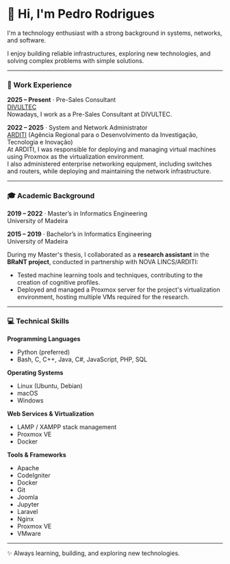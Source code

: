 # 👋 Hi, I'm Pedro Rodrigues

I'm a technology enthusiast with a strong background in systems, networks, and software.  

I enjoy building reliable infrastructures, exploring new technologies, and solving complex problems with simple solutions.

---

### 💼 Work Experience

**2025 – Present** · Pre-Sales Consultant  
[DIVULTEC](https://divultec.pt)  
Nowadays, I work as a Pre-Sales Consultant at DIVULTEC.

**2022 – 2025** · System and Network Administrator  
[ARDITI](https://www.arditi.pt/) (Agência Regional para o Desenvolvimento da Investigação, Tecnologia e Inovação)  
At ARDITI, I was responsible for deploying and managing virtual machines using Proxmox as the virtualization environment.  
I also administered enterprise networking equipment, including switches and routers, while deploying and maintaining the network infrastructure.

---

### 🎓 Academic Background

**2019 – 2022** · Master’s in Informatics Engineering  
University of Madeira  

**2015 – 2019** · Bachelor’s in Informatics Engineering  
University of Madeira  

During my Master's thesis, I collaborated as a **research assistant** in the **BRaNT project**, conducted in partnership with NOVA LINCS/ARDITI:  
- Tested machine learning tools and techniques, contributing to the creation of cognitive profiles.  
- Deployed and managed a Proxmox server for the project's virtualization environment, hosting multiple VMs required for the research.

---

### 💻 Technical Skills

**Programming Languages**  
- Python (preferred)  
- Bash, C, C++, Java, C#, JavaScript, PHP, SQL  

**Operating Systems**  
- Linux (Ubuntu, Debian)  
- macOS  
- Windows  

**Web Services & Virtualization**  
- LAMP / XAMPP stack management  
- Proxmox VE  
- Docker  

**Tools & Frameworks**  
- Apache  
- CodeIgniter  
- Docker  
- Git  
- Joomla  
- Jupyter  
- Laravel  
- Nginx  
- Proxmox VE  
- VMware  

---

✨ Always learning, building, and exploring new technologies.  
